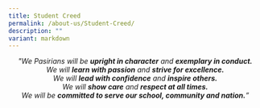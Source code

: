 ```yaml
---
title: Student Creed
permalink: /about-us/Student-Creed/
description: ""
variant: markdown
---
```

<p style="italic" align="center"><i>	
"We Pasirians will be <b>upright in character</b> and <b>exemplary in conduct. </b><br>
We will <b>learn with passion</b> and <b>strive for excellence.</b><br>
We will <b>lead with confidence</b> and <b>inspire others.</b><br>
We will <b>show care</b> and <b>respect at all times.</b><br>
We will be <b>committed to serve our school, community and nation.</b>”</i></p>